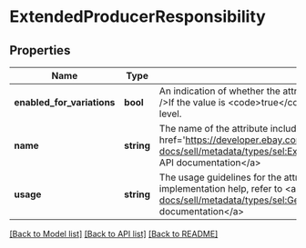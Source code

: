 # ExtendedProducerResponsibility

## Properties
Name | Type | Description | Notes
------------ | ------------- | ------------- | -------------
**enabled_for_variations** | **bool** | An indication of whether the attribute can be enabled for listing variations.&lt;br /&gt;&lt;br /&gt;If the value is &lt;code&gt;true&lt;/code&gt;, the attribute may be specified at the variation level. | [optional] 
**name** | **string** | The name of the attribute included in the policy. For implementation help, refer to &lt;a href&#x3D;&#x27;https://developer.ebay.com/api-docs/sell/metadata/types/sel:ExtendedProducerResponsibilityEnum&#x27;&gt;eBay API documentation&lt;/a&gt; | [optional] 
**usage** | **string** | The usage guidelines for the attribute, in the specified marketplace. For implementation help, refer to &lt;a href&#x3D;&#x27;https://developer.ebay.com/api-docs/sell/metadata/types/sel:GenericUsageEnum&#x27;&gt;eBay API documentation&lt;/a&gt; | [optional] 

[[Back to Model list]](../../README.md#documentation-for-models) [[Back to API list]](../../README.md#documentation-for-api-endpoints) [[Back to README]](../../README.md)

